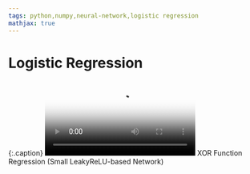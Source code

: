 ```yaml
---
tags: python,numpy,neural-network,logistic regression
mathjax: true
---
```

# Logistic Regression

{:.caption}
<video controls poster="/assets/videos/xor_function_regression.png">
  <source src="/assets/videos/xor_function_regression.webm" type="video/webm">
  <source src="/assets/videos/xor_function_regression.ogv" type="video/ogg">
  <source src="/assets/videos/xor_function_regression.mp4" type="video/mp4">
</video>
XOR Function Regression (Small LeakyReLU-based Network)

